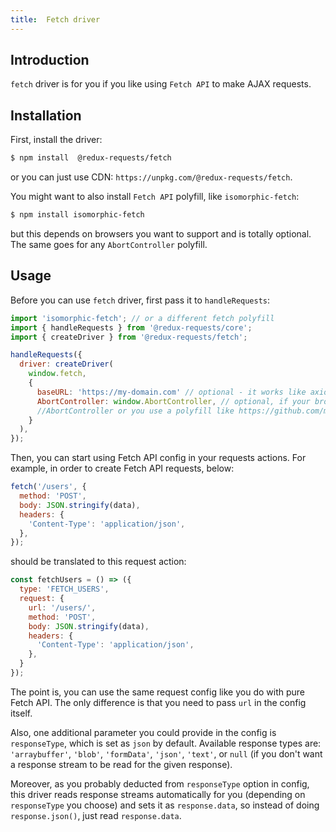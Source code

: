 ```yaml
---
title:  Fetch driver
---
```


## Introduction

`fetch` driver is for you if you like using `Fetch API` to make AJAX requests.

## Installation

First, install the driver:
```bash
$ npm install  @redux-requests/fetch
```
or you can just use CDN: `https://unpkg.com/@redux-requests/fetch`.

You might want to also install `Fetch API` polyfill, like `isomorphic-fetch`:
```bash
$ npm install isomorphic-fetch
```
but this depends on browsers you want to support and is totally optional. The same
goes for any `AbortController` polyfill.

## Usage

Before you can use `fetch` driver, first pass it to `handleRequests`:
```js
import 'isomorphic-fetch'; // or a different fetch polyfill
import { handleRequests } from '@redux-requests/core';
import { createDriver } from '@redux-requests/fetch';

handleRequests({
  driver: createDriver(
    window.fetch,
    {
      baseURL: 'https://my-domain.com' // optional - it works like axios baseURL, prepending all relative urls
      AbortController: window.AbortController, // optional, if your browser supports
      //AbortController or you use a polyfill like https://github.com/mo/abortcontroller-polyfill
    }
  ),
});
```

Then, you can start using Fetch API config in your requests actions. For example,
in order to create Fetch API requests, below:
```js
fetch('/users', {
  method: 'POST',
  body: JSON.stringify(data),
  headers: {
    'Content-Type': 'application/json',
  },
});
```
should be translated to this request action:
```js
const fetchUsers = () => ({
  type: 'FETCH_USERS',
  request: {
    url: '/users/',
    method: 'POST',
    body: JSON.stringify(data),
    headers: {
      'Content-Type': 'application/json',
    },
  }
});
```
The point is, you can use the same request config like you do with pure Fetch API.
The only difference is that you need to pass `url` in the config itself.

Also, one additional parameter you could provide in the config is `responseType`, which is set as `json`
by default. Available response types are: `'arraybuffer'`, `'blob'`, `'formData'`, `'json'`, `'text'`, or `null`
(if you don't want a response stream to be read for the given response).

Moreover, as you probably deducted from `responseType` option in config, this driver reads response streams automatically for you (depending on `responseType` you choose) and sets it as `response.data`, so instead of doing `response.json()`, just read `response.data`.
